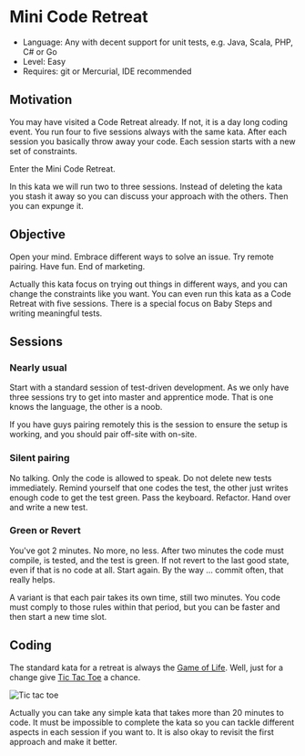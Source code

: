 # Mini Code Retreat
  
+ Language: Any with decent support for unit tests, e.g. Java, Scala, PHP, C# or Go
+ Level: Easy
+ Requires: git or Mercurial, IDE recommended

## Motivation

You may have visited a Code Retreat already. If not, it is a day long coding event. You run four to five sessions always with the same kata. After each session you basically throw away your code. Each session starts with a new set of constraints.

Enter the Mini Code Retreat.

In this kata we will run two to three sessions. Instead of deleting the kata you stash it away so you can discuss your approach with the others. Then you can expunge it.

## Objective
  
Open your mind. Embrace different ways to solve an issue. Try remote pairing. Have fun. End of marketing.

Actually this kata focus on trying out things in different ways, and you can change the constraints like you want. You can even run this kata as a Code Retreat with five sessions. There is a special focus on Baby Steps and writing meaningful tests.

## Sessions

### Nearly usual

Start with a standard session of test-driven development. As we only have three sessions try to get into master and apprentice mode. That is one knows the language, the other is a noob.

If you have guys pairing remotely this is the session to ensure the setup is working, and you should pair off-site with on-site.

### Silent pairing

No talking. Only the code is allowed to speak. Do not delete new tests immediately. Remind yourself that one codes the test, the other just writes enough code to get the test green. Pass the keyboard. Refactor. Hand over and write a new test.

### Green or Revert

You've got 2 minutes. No more, no less. After two minutes the code must compile, is tested, and the test is green. If not revert to the last good state, even if that is no code at all. Start again. By the way ... commit often, that really helps.

A variant is that each pair takes its own time, still two minutes. You code must comply to those rules within that period, but you can be faster and then start a new time slot.

## Coding

The standard kata for a retreat is always the [Game of Life](https://en.wikipedia.org/wiki/Conway%27s_Game_of_Life "Game of Life"). Well, just for a change give [Tic Tac Toe](https://en.wikipedia.org/wiki/Tic-tac-toe "Tic Tac Toe") a chance.

![Tic tac toe](https://upload.wikimedia.org/wikipedia/commons/thumb/3/32/Tic_tac_toe.svg/270px-Tic_tac_toe.svg.png)

Actually you can take any simple kata that takes more than 20 minutes to code. It must be impossible to complete the kata so you can tackle different aspects in each session if you want to. It is also okay to revisit the first approach and make it better.